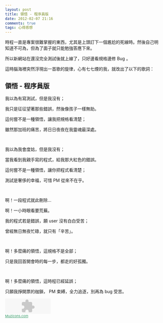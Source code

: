 ```yaml
---
layout: post
title: 領悟 - 程序員版
date: 2012-02-07 21:16
comments: true
tags: 心得感想
---
```


時程一直是專案很難掌握的東西，尤其是上頭訂下一個尷尬的死線時。然後自己明知道不可為，但為了面子就只能勉強答應下來。

所以新網站在還沒完全測試後就上線了，只好邊看規格邊修 Bug 。

這時腦海裡突然浮現出一首歌的旋律，心有七七煙的我，就改出了以下的歌詞：

<!--more-->

## 領悟 - 程序員版

我以為有寫測試，但是我沒有；

我只是征征望著那些錯誤，然後像孩子一樣無助。

這何嘗不是一種領悟，讓我把規格看清楚；

雖然那加班的痛苦，將日日夜夜在我靈魂最深處。

<p>&nbsp;</p>

我以為我會度姑，但是我沒有；

當我看到我親手寫的程式，給我那大紅色的錯誤。

這何嘗不是一種領悟，讓你把程式看清楚；

測試是奢侈的幸福，可惜 PM 從來不在乎。

<p>&nbsp;</p>

啊！一段程式就此刪除...

啊！一小時眼看要荒蕪。

我的程式若是錯誤，願 user 沒有白白受苦；

曾經無日無夜忙碌，就只有「辛苦」。

<p>&nbsp;</p>

啊！多麼痛的領悟，這規格不是全部；

只是我回首開會時的每一步，都走的好孤獨。

<p>&nbsp;</p>

啊！多麼痛的領悟，這時程已經延誤；

只願我掙開票的枷鎖， PM 束縛，全力追逐，別再為 bug 受苦。

<object width="150" height="50" align="middle"><param name="allowScriptAccess" value="sameDomain" /><param name="wmode" value="transparent" /><embed src="http://muzicons.com/musicon_v_srv_new.swf" width="150" height="50" menu="false" quality="high"  align="middle" type="application/x-shockwave-flash" flashvars="&nomuz=muzicon%20unavailable&site=http://www.muzicons.com/&icon_pic=7.png&music_file=http://du.axiba.info/COFFdD0xMzI4NjI4MjU3Jmk9MTIyLjExNi4yMDYuMTU0JnU9U29uZ3MvdjIvZmFpbnRRQy81MC9hZS8xNTMxMGM5MWUwZjFmMmE0ZTBhMmM0M2IzYzEwYWU1MC5tcDMmbT1iMTYyODZlMDIyODc3NDFmNDFiM2YyNTA5OTNlNTE2OCZ2PWRvd24mbj3B7M7yJnM9wO7X2sqiJnA9bg==.mp3&bg_color=339966&type_of_clip=simple&text_color=FFFFFF&text_message=Last+day" wmode="transparent" menu="false" quality="high"></embed></object><br/><a href='http://Muzicons.com' target='_blank' style='font-size:11px;color:339966'>Muzicons.com</a>